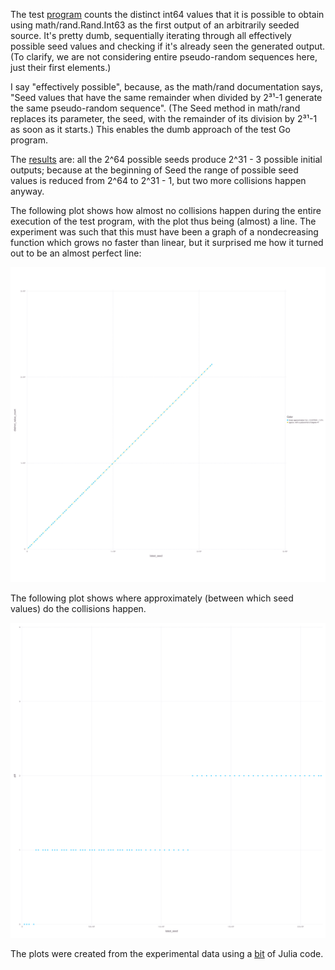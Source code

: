 The test [program](int63.go) counts the distinct int64 values that it is possible to obtain using math/rand.Rand.Int63 as the first output of an arbitrarily seeded source. It's pretty dumb, sequentially iterating through all effectively possible seed values and checking if it's already seen the generated output. (To clarify, we are not considering entire pseudo-random sequences here, just their first elements.)

I say "effectively possible", because, as the math/rand documentation says, "Seed values that have the same remainder when divided by 2³¹-1 generate the same pseudo-random sequence". (The Seed method in math/rand replaces its parameter, the seed, with the remainder of its division by 2³¹-1 as soon as it starts.) This enables the dumb approach of the test Go program.

The [results](data/final-report.txt) are: all the 2^64 possible seeds produce 2^31 - 3 possible initial outputs; because at the beginning of Seed the range of possible seed values is reduced from 2^64 to 2^31 - 1, but two more collisions happen anyway.

The following plot shows how almost no collisions happen during the entire execution of the test program, with the plot thus being (almost) a line. The experiment was such that this must have been a graph of a nondecreasing function which grows no faster than linear, but it surprised me how it turned out to be an almost perfect line:

![](data/fit-to-curves-and-plot/data/output.svg)

The following plot shows where approximately (between which seed values) do the collisions happen.

![](data/fit-to-curves-and-plot/data/diffs.svg)

The plots were created from the experimental data using a [bit](data/fit-to-curves-and-plot/fit-plot-dat.jl) of Julia code.
